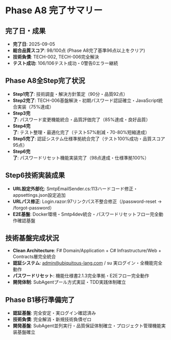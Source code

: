 # Phase A8 完了サマリー

## 完了日・成果
- **完了日**: 2025-09-05
- **総合品質スコア**: 98/100点 (Phase A8完了基準96点以上をクリア)
- **技術負債**: TECH-002, TECH-006完全解決
- **テスト成功**: 106/106テスト成功・0警告0エラー継続

## Phase A8全Step完了状況
- **Step1完了**: 技術調査・解決方針策定（90分・品質92点）
- **Step2完了**: TECH-006基盤解決・初期パスワード認証確立・JavaScript統合実装（75%達成）
- **Step3完了**: パスワード変更機能統合・品質評価完了（85%達成・良好品質）
- **Step4完了**: テスト整理・最適化完了（テスト57%削減・70-80%短縮達成）
- **Step5完了**: 認証システム仕様準拠統合完了（テスト100%成功・品質スコア95点）
- **Step6完了**: パスワードリセット機能実装完了（98点達成・仕様準拠100%）

## Step6技術実装成果
- **URL設定外部化**: SmtpEmailSender.cs:113ハードコード修正・appsettings.json設定追加
- **URLパス修正**: Login.razor:97リンクパス不整合修正（/password-reset → /forgot-password）
- **E2E基盤**: Docker環境・Smtp4dev統合・パスワードリセットフロー完全動作確認基盤

## 技術基盤完成状況
- **Clean Architecture**: F# Domain/Application + C# Infrastructure/Web + Contracts層完全統合
- **認証システム**: admin@ubiquitous-lang.com / su 実ログイン・全機能完全動作
- **パスワードリセット**: 機能仕様書2.1.3完全準拠・E2Eフロー完全動作
- **開発体制**: SubAgentプール方式実証・TDD実践体制確立

## Phase B1移行準備完了
- **認証基盤**: 完全安定・実ログイン確認済み
- **技術負債**: 完全解消・新規技術負債ゼロ
- **開発基盤**: SubAgent並列実行・品質保証体制確立・プロジェクト管理機能実装基盤確立